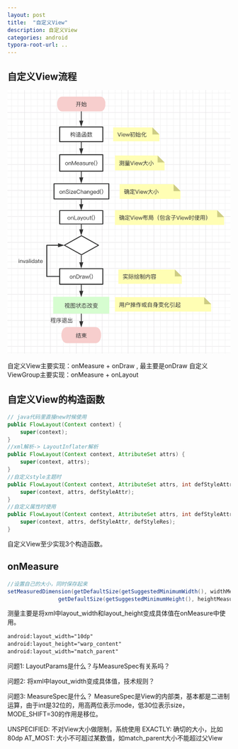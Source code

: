 ```yaml
---
layout: post
title:  "自定义View"
description: 自定义View
categories: android
typora-root-url: ..
---
```


## 自定义View流程

![自定义View流程](/assets/images/2020-08-15/自定义View流程.png)

自定义View主要实现：onMeasure + onDraw , 最主要是onDraw
自定义ViewGroup主要实现：onMeasure + onLayout

## 自定义View的构造函数

```java
// java代码里直接new时候使用
public FlowLayout(Context context) {
    super(context);
}
//xml解析-> LayoutInflater解析
public FlowLayout(Context context, AttributeSet attrs) {
    super(context, attrs);
}
//自定义style主题时
public FlowLayout(Context context, AttributeSet attrs, int defStyleAttr) {
    super(context, attrs, defStyleAttr);
}
//自定义属性时使用
public FlowLayout(Context context, AttributeSet attrs, int defStyleAttr, int defStyleRes) {
    super(context, attrs, defStyleAttr, defStyleRes);
}
```
自定义View至少实现3个构造函数。

## onMeasure

```java
//设置自己的大小，同时保存起来
setMeasuredDimension(getDefaultSize(getSuggestedMinimumWidth(), widthMeasureSpec),
                getDefaultSize(getSuggestedMinimumHeight(), heightMeasureSpec));
```

测量主要是将xml中layout_width和layout_height变成具体值在onMeasure中使用。
```xml
android:layout_width="10dp"
android:layout_height="warp_content"
android:layout_width="match_parent"
```

问题1: LayoutParams是什么？与MeasureSpec有关系吗？

问题2: 将xml中layout_width变成具体值，技术规则？

问题3: MeasureSpec是什么？
MeasureSpec是View的内部类，基本都是二进制运算，由于int是32位的，用高两位表示mode，低30位表示size，MODE_SHIFT=30的作用是移位。

UNSPECIFIED: 不对View大小做限制，系统使用
EXACTLY: 确切的大小，比如80dp
AT_MOST: 大小不可超过某数值，如match_parent大小不能超过父View